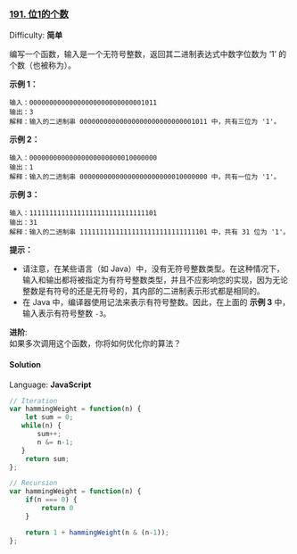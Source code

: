 ### [191\. 位1的个数](https://leetcode-cn.com/problems/number-of-1-bits/)

Difficulty: **简单**


编写一个函数，输入是一个无符号整数，返回其二进制表达式中数字位数为 ‘1’ 的个数（也被称为）。

**示例 1：**

```
输入：00000000000000000000000000001011
输出：3
解释：输入的二进制串 00000000000000000000000000001011 中，共有三位为 '1'。
```

**示例 2：**

```
输入：00000000000000000000000010000000
输出：1
解释：输入的二进制串 00000000000000000000000010000000 中，共有一位为 '1'。
```

**示例 3：**

```
输入：11111111111111111111111111111101
输出：31
解释：输入的二进制串 11111111111111111111111111111101 中，共有 31 位为 '1'。
```

**提示：**

*   请注意，在某些语言（如 Java）中，没有无符号整数类型。在这种情况下，输入和输出都将被指定为有符号整数类型，并且不应影响您的实现，因为无论整数是有符号的还是无符号的，其内部的二进制表示形式都是相同的。
*   在 Java 中，编译器使用记法来表示有符号整数。因此，在上面的 **示例 3** 中，输入表示有符号整数 `-3`。

**进阶**:  
如果多次调用这个函数，你将如何优化你的算法？


#### Solution

Language: **JavaScript**

```JavaScript
​// Iteration
var hammingWeight = function(n) {
    let sum = 0;
   while(n) {
       sum++;
       n &= n-1;
   }
    return sum;
};

// Recursion
var hammingWeight = function(n) {
    if(n === 0) {
        return 0
    }

    return 1 + hammingWeight(n & (n-1));
};
```